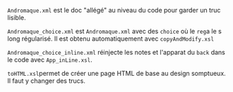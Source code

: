 ```Andromaque.xml``` est le doc "allégé" au niveau du code pour garder un truc lisible.

```Andromaque_choice.xml``` est ```Andromaque.xml``` avec des ```choice``` où le ```reg```a le s long régularisé. Il est obtenu automatiquement avec ```copyAndModify.xsl```

```Andromaque_choice_inline.xml``` réinjecte les notes et l'apparat du ```back``` dans le code avec ```App_inLine.xsl```.

```toHTML.xsl```permet de créer une page HTML de base au design somptueux. Il faut y changer des trucs.
